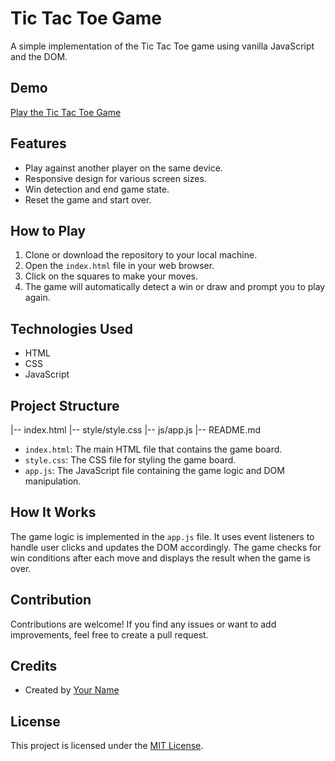 # Tic Tac Toe Game

A simple implementation of the Tic Tac Toe game using vanilla JavaScript and the DOM.

## Demo

[Play the Tic Tac Toe Game](https://yourusername.github.io/tic-tac-toe-game)

## Features

- Play against another player on the same device.
- Responsive design for various screen sizes.
- Win detection and end game state.
- Reset the game and start over.

## How to Play

1. Clone or download the repository to your local machine.
2. Open the `index.html` file in your web browser.
3. Click on the squares to make your moves.
4. The game will automatically detect a win or draw and prompt you to play again.

## Technologies Used

- HTML
- CSS
- JavaScript

## Project Structure

|-- index.html
|-- style/style.css
|-- js/app.js
|-- README.md

- `index.html`: The main HTML file that contains the game board.
- `style.css`: The CSS file for styling the game board.
- `app.js`: The JavaScript file containing the game logic and DOM manipulation.

## How It Works

The game logic is implemented in the `app.js` file. It uses event listeners to handle user clicks and updates the DOM accordingly. The game checks for win conditions after each move and displays the result when the game is over.

## Contribution

Contributions are welcome! If you find any issues or want to add improvements, feel free to create a pull request.

## Credits

- Created by [Your Name](https://github.com/gilmore-1)

## License

This project is licensed under the [MIT License](LICENSE).

